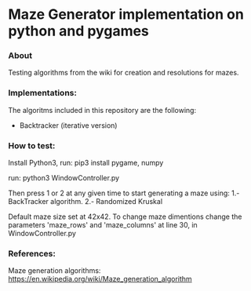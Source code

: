 # Maze Generator implementation on python and pygames

### About
Testing algorithms from the wiki for creation and resolutions for mazes.

### Implementations:

The algoritms included in this repository are the following: 
  - Backtracker (iterative version)

### How to test:

Install Python3, run: pip3 install pygame, numpy

run: python3 WindowController.py

Then press 1 or 2 at any given time to start generating a maze using:
1.- BackTracker algorithm.
2.- Randomized Kruskal

Default maze size set at 42x42.
To change maze dimentions change the parameters 'maze_rows' and 'maze_columns' at line 30, in WindowController.py

### References:

Maze generation algorithms:
https://en.wikipedia.org/wiki/Maze_generation_algorithm